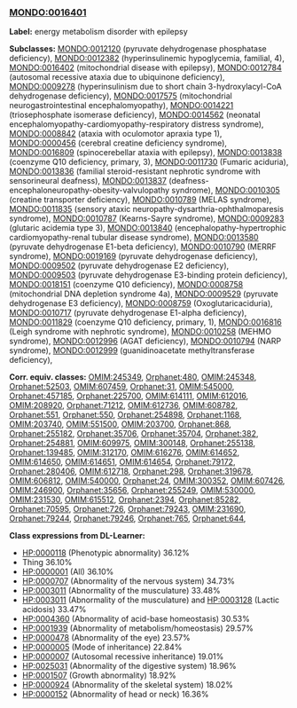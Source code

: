 
### [MONDO:0016401](http://purl.obolibrary.org/obo/MONDO_0016401)
**Label:** energy metabolism disorder with epilepsy

**Subclasses:** [MONDO:0012120](http://purl.obolibrary.org/obo/MONDO_0012120) (pyruvate dehydrogenase phosphatase deficiency), [MONDO:0012382](http://purl.obolibrary.org/obo/MONDO_0012382) (hyperinsulinemic hypoglycemia, familial, 4), [MONDO:0016402](http://purl.obolibrary.org/obo/MONDO_0016402) (mitochondrial disease with epilepsy), [MONDO:0012784](http://purl.obolibrary.org/obo/MONDO_0012784) (autosomal recessive ataxia due to ubiquinone deficiency), [MONDO:0009278](http://purl.obolibrary.org/obo/MONDO_0009278) (hyperinsulinism due to short chain 3-hydroxylacyl-CoA dehydrogenase deficiency), [MONDO:0017575](http://purl.obolibrary.org/obo/MONDO_0017575) (mitochondrial neurogastrointestinal encephalomyopathy), [MONDO:0014221](http://purl.obolibrary.org/obo/MONDO_0014221) (triosephosphate isomerase deficiency), [MONDO:0014562](http://purl.obolibrary.org/obo/MONDO_0014562) (neonatal encephalomyopathy-cardiomyopathy-respiratory distress syndrome), [MONDO:0008842](http://purl.obolibrary.org/obo/MONDO_0008842) (ataxia with oculomotor apraxia type 1), [MONDO:0000456](http://purl.obolibrary.org/obo/MONDO_0000456) (cerebral creatine deficiency syndrome), [MONDO:0016809](http://purl.obolibrary.org/obo/MONDO_0016809) (spinocerebellar ataxia with epilepsy), [MONDO:0013838](http://purl.obolibrary.org/obo/MONDO_0013838) (coenzyme Q10 deficiency, primary, 3), [MONDO:0011730](http://purl.obolibrary.org/obo/MONDO_0011730) (Fumaric aciduria), [MONDO:0013836](http://purl.obolibrary.org/obo/MONDO_0013836) (familial steroid-resistant nephrotic syndrome with sensorineural deafness), [MONDO:0013837](http://purl.obolibrary.org/obo/MONDO_0013837) (deafness-encephaloneuropathy-obesity-valvulopathy syndrome), [MONDO:0010305](http://purl.obolibrary.org/obo/MONDO_0010305) (creatine transporter deficiency), [MONDO:0010789](http://purl.obolibrary.org/obo/MONDO_0010789) (MELAS syndrome), [MONDO:0011835](http://purl.obolibrary.org/obo/MONDO_0011835) (sensory ataxic neuropathy-dysarthria-ophthalmoparesis syndrome), [MONDO:0010787](http://purl.obolibrary.org/obo/MONDO_0010787) (Kearns-Sayre syndrome), [MONDO:0009283](http://purl.obolibrary.org/obo/MONDO_0009283) (glutaric acidemia type 3), [MONDO:0013840](http://purl.obolibrary.org/obo/MONDO_0013840) (encephalopathy-hypertrophic cardiomyopathy-renal tubular disease syndrome), [MONDO:0013580](http://purl.obolibrary.org/obo/MONDO_0013580) (pyruvate dehydrogenase E1-beta deficiency), [MONDO:0010790](http://purl.obolibrary.org/obo/MONDO_0010790) (MERRF syndrome), [MONDO:0019169](http://purl.obolibrary.org/obo/MONDO_0019169) (pyruvate dehydrogenase deficiency), [MONDO:0009502](http://purl.obolibrary.org/obo/MONDO_0009502) (pyruvate dehydrogenase E2 deficiency), [MONDO:0009503](http://purl.obolibrary.org/obo/MONDO_0009503) (pyruvate dehydrogenase E3-binding protein deficiency), [MONDO:0018151](http://purl.obolibrary.org/obo/MONDO_0018151) (coenzyme Q10 deficiency), [MONDO:0008758](http://purl.obolibrary.org/obo/MONDO_0008758) (mitochondrial DNA depletion syndrome 4a), [MONDO:0009529](http://purl.obolibrary.org/obo/MONDO_0009529) (pyruvate dehydrogenase E3 deficiency), [MONDO:0008759](http://purl.obolibrary.org/obo/MONDO_0008759) (Oxoglutaricaciduria), [MONDO:0010717](http://purl.obolibrary.org/obo/MONDO_0010717) (pyruvate dehydrogenase E1-alpha deficiency), [MONDO:0011829](http://purl.obolibrary.org/obo/MONDO_0011829) (coenzyme Q10 deficiency, primary, 1), [MONDO:0016816](http://purl.obolibrary.org/obo/MONDO_0016816) (Leigh syndrome with nephrotic syndrome), [MONDO:0010258](http://purl.obolibrary.org/obo/MONDO_0010258) (MEHMO syndrome), [MONDO:0012996](http://purl.obolibrary.org/obo/MONDO_0012996) (AGAT deficiency), [MONDO:0010794](http://purl.obolibrary.org/obo/MONDO_0010794) (NARP syndrome), [MONDO:0012999](http://purl.obolibrary.org/obo/MONDO_0012999) (guanidinoacetate methyltransferase deficiency), 

**Corr. equiv. classes:** [OMIM:245349](http://purl.obolibrary.org/obo/OMIM_245349), [Orphanet:480](http://www.orpha.net/ORDO/Orphanet_480), [OMIM:245348](http://purl.obolibrary.org/obo/OMIM_245348), [Orphanet:52503](http://www.orpha.net/ORDO/Orphanet_52503), [OMIM:607459](http://purl.obolibrary.org/obo/OMIM_607459), [Orphanet:31](http://www.orpha.net/ORDO/Orphanet_31), [OMIM:545000](http://purl.obolibrary.org/obo/OMIM_545000), [Orphanet:457185](http://www.orpha.net/ORDO/Orphanet_457185), [Orphanet:225700](http://www.orpha.net/ORDO/Orphanet_225700), [OMIM:614111](http://purl.obolibrary.org/obo/OMIM_614111), [OMIM:612016](http://purl.obolibrary.org/obo/OMIM_612016), [OMIM:208920](http://purl.obolibrary.org/obo/OMIM_208920), [Orphanet:71212](http://www.orpha.net/ORDO/Orphanet_71212), [OMIM:612736](http://purl.obolibrary.org/obo/OMIM_612736), [OMIM:608782](http://purl.obolibrary.org/obo/OMIM_608782), [Orphanet:551](http://www.orpha.net/ORDO/Orphanet_551), [Orphanet:550](http://www.orpha.net/ORDO/Orphanet_550), [Orphanet:254898](http://www.orpha.net/ORDO/Orphanet_254898), [Orphanet:1168](http://www.orpha.net/ORDO/Orphanet_1168), [OMIM:203740](http://purl.obolibrary.org/obo/OMIM_203740), [OMIM:551500](http://purl.obolibrary.org/obo/OMIM_551500), [OMIM:203700](http://purl.obolibrary.org/obo/OMIM_203700), [Orphanet:868](http://www.orpha.net/ORDO/Orphanet_868), [Orphanet:255182](http://www.orpha.net/ORDO/Orphanet_255182), [Orphanet:35706](http://www.orpha.net/ORDO/Orphanet_35706), [Orphanet:35704](http://www.orpha.net/ORDO/Orphanet_35704), [Orphanet:382](http://www.orpha.net/ORDO/Orphanet_382), [Orphanet:254881](http://www.orpha.net/ORDO/Orphanet_254881), [OMIM:609975](http://purl.obolibrary.org/obo/OMIM_609975), [OMIM:300148](http://purl.obolibrary.org/obo/OMIM_300148), [Orphanet:255138](http://www.orpha.net/ORDO/Orphanet_255138), [Orphanet:139485](http://www.orpha.net/ORDO/Orphanet_139485), [OMIM:312170](http://purl.obolibrary.org/obo/OMIM_312170), [OMIM:616276](http://purl.obolibrary.org/obo/OMIM_616276), [OMIM:614652](http://purl.obolibrary.org/obo/OMIM_614652), [OMIM:614650](http://purl.obolibrary.org/obo/OMIM_614650), [OMIM:614651](http://purl.obolibrary.org/obo/OMIM_614651), [OMIM:614654](http://purl.obolibrary.org/obo/OMIM_614654), [Orphanet:79172](http://www.orpha.net/ORDO/Orphanet_79172), [Orphanet:280406](http://www.orpha.net/ORDO/Orphanet_280406), [OMIM:612718](http://purl.obolibrary.org/obo/OMIM_612718), [Orphanet:298](http://www.orpha.net/ORDO/Orphanet_298), [Orphanet:319678](http://www.orpha.net/ORDO/Orphanet_319678), [OMIM:606812](http://purl.obolibrary.org/obo/OMIM_606812), [OMIM:540000](http://purl.obolibrary.org/obo/OMIM_540000), [Orphanet:24](http://www.orpha.net/ORDO/Orphanet_24), [OMIM:300352](http://purl.obolibrary.org/obo/OMIM_300352), [OMIM:607426](http://purl.obolibrary.org/obo/OMIM_607426), [OMIM:246900](http://purl.obolibrary.org/obo/OMIM_246900), [Orphanet:35656](http://www.orpha.net/ORDO/Orphanet_35656), [Orphanet:255249](http://www.orpha.net/ORDO/Orphanet_255249), [OMIM:530000](http://purl.obolibrary.org/obo/OMIM_530000), [OMIM:231530](http://purl.obolibrary.org/obo/OMIM_231530), [OMIM:615512](http://purl.obolibrary.org/obo/OMIM_615512), [Orphanet:2394](http://www.orpha.net/ORDO/Orphanet_2394), [Orphanet:85282](http://www.orpha.net/ORDO/Orphanet_85282), [Orphanet:70595](http://www.orpha.net/ORDO/Orphanet_70595), [Orphanet:726](http://www.orpha.net/ORDO/Orphanet_726), [Orphanet:79243](http://www.orpha.net/ORDO/Orphanet_79243), [OMIM:231690](http://purl.obolibrary.org/obo/OMIM_231690), [Orphanet:79244](http://www.orpha.net/ORDO/Orphanet_79244), [Orphanet:79246](http://www.orpha.net/ORDO/Orphanet_79246), [Orphanet:765](http://www.orpha.net/ORDO/Orphanet_765), [Orphanet:644](http://www.orpha.net/ORDO/Orphanet_644), 

**Class expressions from DL-Learner:**

- [HP:0000118](http://purl.obolibrary.org/obo/HP_0000118) (Phenotypic abnormality) 36.12%
- Thing 36.10%
- [HP:0000001](http://purl.obolibrary.org/obo/HP_0000001) (All) 36.10%
- [HP:0000707](http://purl.obolibrary.org/obo/HP_0000707) (Abnormality of the nervous system) 34.73%
- [HP:0003011](http://purl.obolibrary.org/obo/HP_0003011) (Abnormality of the musculature) 33.48%
- [HP:0003011](http://purl.obolibrary.org/obo/HP_0003011) (Abnormality of the musculature) and [HP:0003128](http://purl.obolibrary.org/obo/HP_0003128) (Lactic acidosis) 33.47%
- [HP:0004360](http://purl.obolibrary.org/obo/HP_0004360) (Abnormality of acid-base homeostasis) 30.53%
- [HP:0001939](http://purl.obolibrary.org/obo/HP_0001939) (Abnormality of metabolism/homeostasis) 29.57%
- [HP:0000478](http://purl.obolibrary.org/obo/HP_0000478) (Abnormality of the eye) 23.57%
- [HP:0000005](http://purl.obolibrary.org/obo/HP_0000005) (Mode of inheritance) 22.84%
- [HP:0000007](http://purl.obolibrary.org/obo/HP_0000007) (Autosomal recessive inheritance) 19.01%
- [HP:0025031](http://purl.obolibrary.org/obo/HP_0025031) (Abnormality of the digestive system) 18.96%
- [HP:0001507](http://purl.obolibrary.org/obo/HP_0001507) (Growth abnormality) 18.92%
- [HP:0000924](http://purl.obolibrary.org/obo/HP_0000924) (Abnormality of the skeletal system) 18.02%
- [HP:0000152](http://purl.obolibrary.org/obo/HP_0000152) (Abnormality of head or neck) 16.36%


